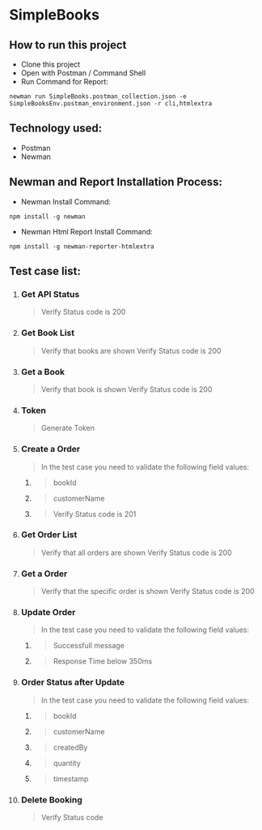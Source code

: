 # SimpleBooks

## How to run this project
- Clone this project
- Open with Postman / Command Shell
- Run Command for Report: 
```console 
newman run SimpleBooks.postman_collection.json -e SimpleBooksEnv.postman_environment.json -r cli,htmlextra
```

## Technology used:
- Postman
- Newman

## Newman and Report Installation Process:
- Newman Install Command:
```console
npm install -g newman
```
- Newman Html Report Install Command:
```console
npm install -g newman-reporter-htmlextra
```

## Test case list:
1. ### Get API Status
  	> Verify Status code is 200
2. ### Get Book List
	> Verify that books are shown
  	> Verify Status code is 200

3. ### Get a Book 
  	> Verify that book is shown
  	> Verify Status code is 200

4. ### Token
	> Generate Token

5. ### Create a Order
   > In the test case you need to validate the following field values:
     1. > bookId
     2. > customerName
     3. > Verify Status code is 201
        
6. ### Get Order List 
	  > Verify that all orders are shown
	  > Verify Status code is 200

7. ### Get a Order 
	  > Verify that the specific order is shown
	  > Verify Status code is 200
  
8. ### Update Order
	> In the test case you need to validate the following field values:
	1. > Successfull message
	2. > Response Time below 350ms

9. ### Order Status after Update
	> In the test case you need to validate the following field values:
	1. > bookId
	2. > customerName
	3. > createdBy
	4. > quantity
	5. > timestamp

10. ### Delete Booking
	> Verify Status code
 

